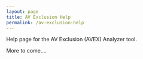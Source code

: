 ```yaml
---
layout: page
title: AV Exclusion Help
permalink: /av-exclusion-help
---
```

Help page for the AV Exclusion (AVEX) Analyzer tool.

More to come....